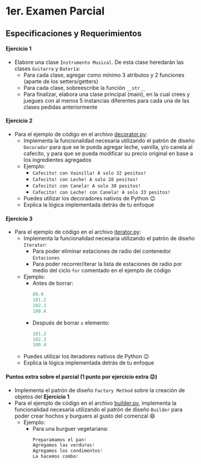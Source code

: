 # 1er. Examen Parcial

## Especificaciones y Requerimientos

#### Ejercicio 1

* Elabore una clase `Instrumento Musical`. De esta clase heredarán las clases `Guitarra` y `Batería`:
  * Para cada clase, agregar como mínimo 3 atributos y 2 funciones (aparte de los setters/getters)
  * Para cada clase, sobreescribe la función `__str__`
  * Para finalizar, elabora una clase principal (main), en la cual crees y juegues con al menos 5 instancias diferentes para cada una de las clases pedidas anteriormente

#### Ejercicio 2

* Para el ejemplo de código en el archivo [decorator.py](decorator.py):
  * Implementa la funcionalidad necesaria utilizando el patrón de diseño `Decorador` para que se le pueda agregar leche, vainilla, y/o canela al cafecito, y para que se pueda modificar su precio original en base a los ingredientes agregados
  * Ejemplo:
    * `Cafecito! con Vainilla! A solo 32 pesitos!`
    * `Cafecito! con Leche! A solo 28 pesitos!`
    * `Cafecito! con Canela! A solo 30 pesitos!`
    * `Cafecito! con Leche! con Canela! A solo 33 pesitos!`
  * Puedes utilizar los decoradores nativos de Python :wink:
  * Explica la lógica implementada detrás de tu enfoque

#### Ejercicio 3

* Para el ejemplo de código en el archivo [iterator.py](iterator.py):
  * Implementa la funcionalidad necesaria utilizando el patrón de diseño `Iterator`:
    * Para poder eliminar estaciones de radio del contenedor `Estaciones`
    * Para poder recorrer/iterar la lista de estaciones de radio por medio del ciclo `for` comentado en el ejemplo de código
  * Ejemplo:
    * Antes de borrar:
	    ``` python
	    89.9
	    101.2
	    102.3
	    100.4
	    ```
	* Después de borrar `x` elemento:
		``` python
	    101.2
	    102.3
	    100.4
		```
  * Puedes utilizar los iteradores nativos de Python :wink:
  * Explica la lógica implementada detrás de tu enfoque

#### Puntos extra sobre el parcial (1 punto por ejercicio extra :wink:)

* Implementa el patrón de diseño `Factory Method` sobre la creación de objetos del **Ejercicio 1**
* Para el ejemplo de código en el archivo [builder.py](builder.py), implementa la funcionalidad necesaria utilizando el patrón de diseño `Builder` para poder crear hochos y burguers al gusto del comenzal :smile:
  * Ejemplo:
    * Para una burguer vegetariana:
   		``` python
   		Preparamamos el pan!
   		Agregamos las verduras!
   		Agregamos los condimentos!
   		La hacemos combo!
   		```
